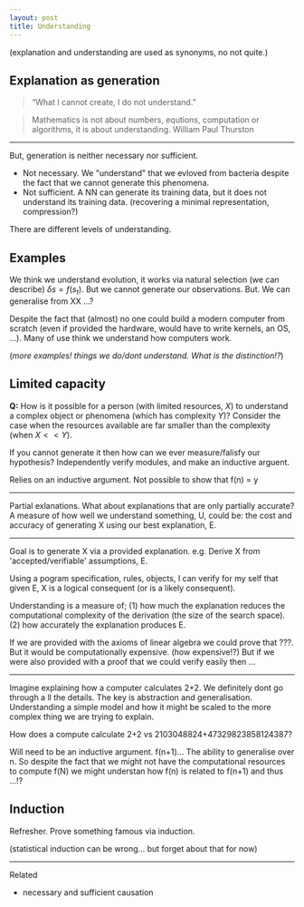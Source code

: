 ```yaml
---
layout: post
title: Understanding
---
```


(explanation and understanding are used as synonyms, no not quite.)

## Explanation as generation

> “What I cannot create, I do not understand.”

> Mathematics is not about numbers, equtions, computation or algorithms, it is about understanding. William Paul Thurston

***
But, generation is neither necessary nor sufficient.

- Not necessary. We "understand" that we evloved from bacteria despite the fact that we cannot generate this phenomena.
- Not sufficient. A NN can generate its training data, but it does not understand its training data. (recovering a minimal representation, compression?)


There are different levels of understanding.


## Examples

We think we understand evolution, it works via natural selection (we can describe) $\delta s = f(s_t)$. But we cannot generate our observations. But. We can generalise from XX ...?

Despite the fact that (almost) no one could build a modern computer from scratch (even if provided the hardware, would have to write kernels, an OS, ...). Many of use think we understand how computers work.

(_more examples! things we do/dont understand. What is the distinction!?_)

## Limited capacity

__Q:__ How is it possible for a person (with limited resources, $X$) to understand a complex object or phenomena (which has complexity $Y$)? Consider the case when the resources available are far smaller than the complexity (when $X << Y$).

If you cannot generate it then how can we ever measure/falisfy our hypothesis? Independently verify modules, and make an inductive arguent.

Relies on an inductive argument.
Not possible to show that f(n) = y



***

Partial exlanations. What about explanations that are only partially accurate?
A measure of how well we understand something, U, could be: the cost and accuracy of generating X using our best explanation, E.

***

Goal is to generate X via a provided explanation.
e.g. Derive X from 'accepted/verifiable' assumptions, E.

Using a pogram specification, rules, objects, I can verify for my self that given E, X is a logical consequent (or is a likely consequent).

Understanding is a measure of;
(1) how much the explanation reduces the computational complexity of the derivation (the size of the search space).
(2) how accurately the explanation produces E.

If we are provided with the axioms of linear algebra we could prove that ???. But it would be computationally expensive. (how expensive!?) But if we were also provided with a proof that we could verify easily then ...

***

Imagine explaining how a computer calculates 2+2. We definitely dont go through a ll the details. The key is abstraction and generalisation. Understanding a simple model and how it might be scaled to the more complex thing we are trying to explain.

How does a compute calculate 2+2 vs 2103048824+47329823858124387?

Will need to be an inductive argument. f(n+1)... The ability to generalise over n. So despite the fact that we might not have the computational resources to compute f(N) we might understan how f(n) is related to f(n+1) and thus ...!?

## Induction

Refresher. Prove something famous via induction.

(statistical induction can be wrong... but forget about that for now)

***

Related

- necessary and sufficient causation
